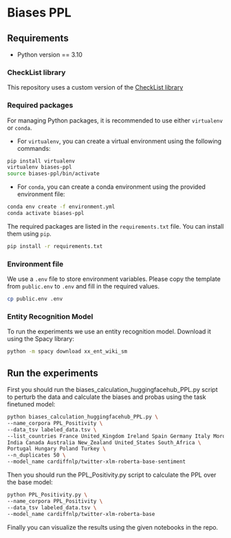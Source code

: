 # Biases PPL

## Requirements

- Python version == 3.10

### CheckList library

This repository uses a custom version of the [CheckList library](https://github.com/marcotcr/checklist)

### Required packages

For managing Python packages, it is recommended to use either `virtualenv` or `conda`.

- For `virtualenv`, you can create a virtual environment using the following commands:

```bash
pip install virtualenv
virtualenv biases-ppl
source biases-ppl/bin/activate
```

- For `conda`, you can create a conda environment using the provided environment file:

```bash
conda env create -f environment.yml
conda activate biases-ppl
```

The required packages are listed in the `requirements.txt` file. You can install them using `pip`.

```bash
pip install -r requirements.txt
```

### Environment file

We use a `.env` file to store environment variables. Please copy the template from `public.env` to `.env` and fill in the required values.

```bash
cp public.env .env
```

### Entity Recognition Model

To run the experiments we use an entity recognition model. Download it using the Spacy library:

```bash
python -m spacy download xx_ent_wiki_sm
```

## Run the experiments

First you should run the biases_calculation_huggingfacehub_PPL.py script to perturb the data and calculate the biases and probas using the task finetuned model:

```bash
python biases_calculation_huggingfacehub_PPL.py \
--name_corpora PPL_Positivity \
--data_tsv labeled_data.tsv \
--list_countries France United_Kingdom Ireland Spain Germany Italy Morocco \
India Canada Australia New_Zealand United_States South_Africa \
Portugal Hungary Poland Turkey \
--n_duplicates 50 \
--model_name cardiffnlp/twitter-xlm-roberta-base-sentiment
```

Then you should run the PPL_Positivity.py script to calculate the PPL over the base model:
```bash
python PPL_Positivity.py \
--name_corpora PPL_Positivity \
--data_tsv labeled_data.tsv \
--model_name cardiffnlp/twitter-xlm-roberta-base
```

Finally you can visualize the results using the given notebooks in the repo.
